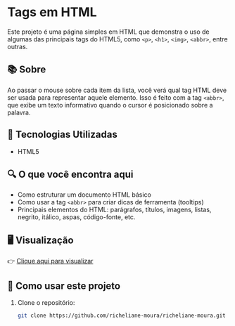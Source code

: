 # Tags em HTML

Este projeto é uma página simples em HTML que demonstra o uso de algumas das principais tags do HTML5, como `<p>`, `<h1>`, `<img>`, `<abbr>`, entre outras.

## 📚 Sobre

Ao passar o mouse sobre cada item da lista, você verá qual tag HTML deve ser usada para representar aquele elemento. Isso é feito com a tag `<abbr>`, que exibe um texto informativo quando o cursor é posicionado sobre a palavra.

## 🚀 Tecnologias Utilizadas

- HTML5

## 🔍 O que você encontra aqui

- Como estruturar um documento HTML básico
- Como usar a tag `<abbr>` para criar dicas de ferramenta (tooltips)
- Principais elementos do HTML: parágrafos, títulos, imagens, listas, negrito, itálico, aspas, código-fonte, etc.

## 🖥️ Visualização

👉 [Clique aqui para visualizar](https://richeliane-moura.github.io/richeliane-moura/) 

## 📁 Como usar este projeto

1. Clone o repositório:
   ```bash
   git clone https://github.com/richeliane-moura/richeliane-moura.git
